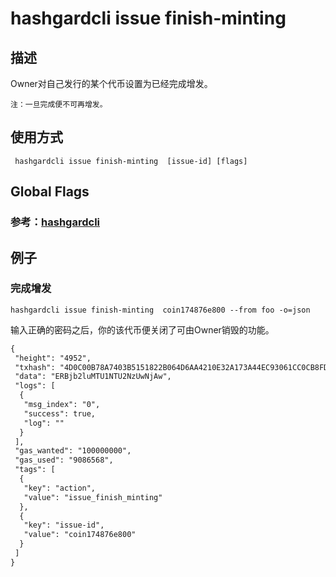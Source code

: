 # hashgardcli issue finish-minting 

## 描述
Owner对自己发行的某个代币设置为已经完成增发。
```
注：一旦完成便不可再增发。
```
## 使用方式
```
 hashgardcli issue finish-minting  [issue-id] [flags]
```
## Global Flags

 ### 参考：[hashgardcli](../README.md)

## 例子
### 完成增发
```shell
hashgardcli issue finish-minting  coin174876e800 --from foo -o=json
```
输入正确的密码之后，你的该代币便关闭了可由Owner销毁的功能。
```txt
{
 "height": "4952",
 "txhash": "4D0C00B78A7403B5151822B064D6AA4210E32A173A44EC93061CC0CB8FD6DA43",
 "data": "ERBjb2luMTU1NTU2NzUwNjAw",
 "logs": [
  {
   "msg_index": "0",
   "success": true,
   "log": ""
  }
 ],
 "gas_wanted": "100000000",
 "gas_used": "9086568",
 "tags": [
  {
   "key": "action",
   "value": "issue_finish_minting"
  },
  {
   "key": "issue-id",
   "value": "coin174876e800"
  }
 ]
}
```
